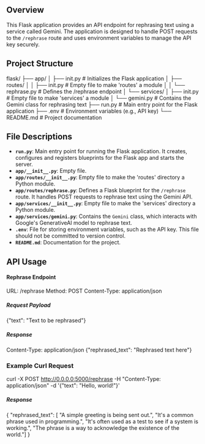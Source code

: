 ## Overview

This Flask application provides an API endpoint for rephrasing text using a service called Gemini. The application is designed to handle POST requests to the `/rephrase` route and uses environment variables to manage the API key securely.

## Project Structure

flask/
├── app/
│ ├── init.py # Initializes the Flask application
│ ├── routes/
│ │ ├── init.py # Empty file to make 'routes' a module
│ │ └── rephrase.py # Defines the /rephrase endpoint
│ └── services/
│ ├── init.py # Empty file to make 'services' a module
│ └── gemini.py # Contains the Gemini class for rephrasing text
├── run.py # Main entry point for the Flask application
├── .env # Environment variables (e.g., API key)
└── README.md # Project documentation


## File Descriptions

- **`run.py`**: Main entry point for running the Flask application. It creates, configures and registers blueprints for the Flask app and starts the server.
- **`app/__init__.py`**:  Empty file.
- **`app/routes/__init__.py`**: Empty file to make the 'routes' directory a Python module.
- **`app/routes/rephrase.py`**: Defines a Flask blueprint for the `/rephrase` route. It handles POST requests to rephrase text using the Gemini API.
- **`app/services/__init__.py`**: Empty file to make the 'services' directory a Python module.
- **`app/services/gemini.py`**: Contains the `Gemini` class, which interacts with Google's GenerativeAI model to rephrase text.
- **`.env`**: File for storing environment variables, such as the API key. This file should not be committed to version control.
- **`README.md`**: Documentation for the project.

## API Usage
#### Rephrase Endpoint

URL: /rephrase
Method: POST
Content-Type: application/json

##### Request Payload

{"text": "Text to be rephrased"}

##### Response
Content-Type: application/json 
{"rephrased_text": "Rephrased text here"}

### Example Curl Request

curl -X POST http://0.0.0.0:5000/rephrase  -H "Content-Type: application/json"  -d '{"text": "Hello, world!"}'

##### Response

{
"rephrased_text":  [
"A simple greeting is being sent out.",
"It's a common phrase used in programming.",
"It's often used as a test to see if a system is working.",
"The phrase is a way to acknowledge the existence of the world."]
}
